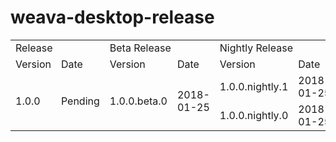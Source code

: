 ﻿# weava-desktop-release


<table>
  <tr>
    <td colspan="2">Release</td>
    <td colspan="2">Beta Release</td>
    <td colspan="2">Nightly Release</td>
  </tr>

  <tr>
    <td>Version</td>
    <td>Date</td>
    <td>Version</td>
    <td>Date</td>
    <td>Version</td>
    <td>Date</td>
  </tr>

  <tr>
      <td rowspan="2">1.0.0</td>
      <td rowspan="2">Pending</td>
      <td rowspan="2">1.0.0.beta.0</td>
      <td rowspan="2">2018-01-25</td>
      <td>
        1.0.0.nightly.1
      </td>
      <td>
        2018-01-25
      </td>
  </tr>
    <tr>
        <td>
          1.0.0.nightly.0
        </td>
        <td>
          2018-01-25
        </td>
    </tr>

</table>
